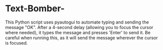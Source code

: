 # Text-Bomber-
This Python script uses pyautogui to automate typing and sending the message "OK". After a 4-second delay (allowing you to focus the cursor where needed), it types the message and presses 'Enter' to send it. Be careful when running this, as it will send the message wherever the cursor is focused.
